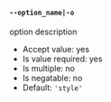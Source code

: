 #### `--option_name|-o`

option description

* Accept value: yes
* Is value required: yes
* Is multiple: no
* Is negatable: no
* Default: `'style'`
